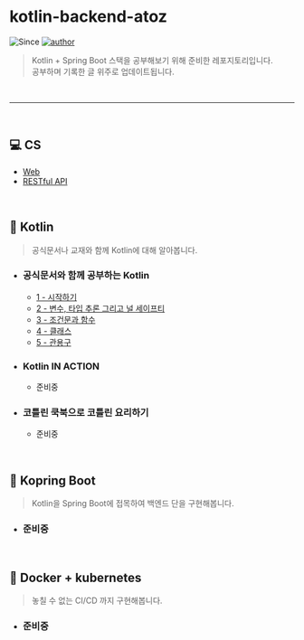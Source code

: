 # kotlin-backend-atoz

![Since](https://img.shields.io/badge/since-2022.02.02-9866FF.svg?style=flat-square)
[![author](https://img.shields.io/badge/author-devkwonsehoon-0066FF.svg?style=flat-square)](https://velog.io/@devkwonsehoon)

> Kotlin + Spring Boot 스택을 공부해보기 위해 준비한 레포지토리입니다. <br>
> 공부하며 기록한 글 위주로 업데이트됩니다.

<br>

---

<br>

## 💻 CS
- [Web](https://velog.io/@devkwonsehoon/Web%EC%9D%84-ARABOZA-1)
- [RESTful API](https://velog.io/@devkwonsehoon/What-is-RESTful)

<br>


## 🦖 Kotlin
> 공식문서나 교재와 함께 Kotlin에 대해 알아봅니다.

- ### 공식문서와 함께 공부하는 Kotlin

    - [1 - 시작하기](https://velog.io/@devkwonsehoon/Kotlin-%EA%B3%B5%EC%8B%9D%EB%AC%B8%EC%84%9C%EB%A1%9C-%EC%B9%9C%ED%95%B4%EC%A7%80%EA%B8%B0-1)
    - [2 - 변수, 타입 추론 그리고 널 세이프티](https://velog.io/@devkwonsehoon/Kotlin-%EA%B3%B5%EC%8B%9D%EB%AC%B8%EC%84%9C%EB%A1%9C-%EC%B9%9C%ED%95%B4%EC%A7%80%EA%B8%B0-2)
    - [3 - 조건문과 함수](https://velog.io/@devkwonsehoon/Kotlin-%EA%B3%B5%EC%8B%9D%EB%AC%B8%EC%84%9C%EB%A1%9C-%EC%B9%9C%ED%95%B4%EC%A7%80%EA%B8%B0-3)
    - [4 - 클래스](https://velog.io/@devkwonsehoon/Kotlin-%EA%B3%B5%EC%8B%9D%EB%AC%B8%EC%84%9C%EB%A1%9C-%EC%B9%9C%ED%95%B4%EC%A7%80%EA%B8%B0-4)
    - [5 - 관용구](https://velog.io/@devkwonsehoon/Kotlin-%EA%B3%B5%EC%8B%9D%EB%AC%B8%EC%84%9C%EB%A1%9C-%EC%B9%9C%ED%95%B4%EC%A7%80%EA%B8%B0-5)

- ### Kotlin IN ACTION

  - 준비중

- ### 코틀린 쿡북으로 코틀린 요리하기

  - 준비중
  
  
<br>


## 🚀 Kopring Boot

> Kotlin을 Spring Boot에 접목하여 백엔드 단을 구현해봅니다.

- ### 준비중

<br>


## 🐳 Docker + kubernetes

> 놓칠 수 없는 CI/CD 까지 구현해봅니다.

- ### 준비중
